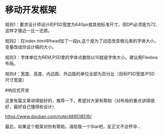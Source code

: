 ﻿# 移动开发框架

规则1：要求设计师设计的PSD宽度为640px或其他标准尺寸，但DPI必须是为72,这样才接近一比一还原。

规则2：在index.html中head加了一段js,这个是为了动态改变根元素的字体大小，变量改成你设计稿的大小。

规则3：字体单位为REM,PSD里的字体点数除以10就是字体大小。建议用Flexbox布局。

规则4：宽度、高度、内边距、外边距的单位全部为百分比（目标PSD宽度/PSD尺寸宽度）

#响应式开发

这里有篇文章讲得挺好的，推荐一下，希望对大家有帮助（对布局的重点讲得很好，最好自己懂得些设计）

https://www.douban.com/note/489518516/

最后，如果这个框架对你有帮助，请给我一个Star吧，反正又不会怀孕...

